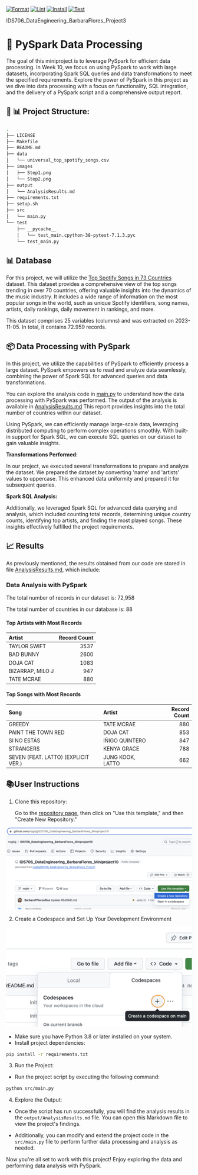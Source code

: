 [![Format](https://github.com/nogibjj/IDS706_DataEngineering_BarbaraFlores_Project3/actions/workflows/format.yml/badge.svg)](https://github.com/nogibjj/IDS706_DataEngineering_BarbaraFlores_Project3/actions/workflows/format.yml)
[![Lint](https://github.com/nogibjj/IDS706_DataEngineering_BarbaraFlores_Project3/actions/workflows/lint.yml/badge.svg)](https://github.com/nogibjj/IDS706_DataEngineering_BarbaraFlores_Project3/actions/workflows/lint.yml)
[![Install](https://github.com/nogibjj/IDS706_DataEngineering_BarbaraFlores_Project3/actions/workflows/install.yml/badge.svg)](https://github.com/nogibjj/IDS706_DataEngineering_BarbaraFlores_Project3/actions/workflows/install.yml)
[![Test](https://github.com/nogibjj/IDS706_DataEngineering_BarbaraFlores_Project3/actions/workflows/test.yml/badge.svg)](https://github.com/nogibjj/IDS706_DataEngineering_BarbaraFlores_Project3/actions/workflows/test.yml)



IDS706_DataEngineering_BarbaraFlores_Project3
# 📂 PySpark Data Processing

The goal of this miniproject is to leverage PySpark for efficient data processing. In Week 10, we focus on using PySpark to work with large datasets, incorporating Spark SQL queries and data transformations to meet the specified requirements. Explore the power of PySpark in this project as we dive into data processing with a focus on functionality, SQL integration, and the delivery of a PySpark script and a comprehensive output report.

## 🌳 📊 Project Structure:
```bash
.
├── LICENSE
├── Makefile
├── README.md
├── data
│   └── universal_top_spotify_songs.csv
├── images
│   ├── Step1.png
│   └── Step2.png
├── output
│   └── AnalysisResults.md
├── requirements.txt
├── setup.sh
├── src
│   └── main.py
└── test
    ├── __pycache__
    │   └── test_main.cpython-38-pytest-7.1.3.pyc
    └── test_main.py

```

## 📊 Database

For this project, we will utilize the [Top Spotify Songs in 73 Countries](https://www.kaggle.com/datasets/asaniczka/top-spotify-songs-in-73-countries-daily-updated/) dataset. This dataset provides a comprehensive view of the top songs trending in over 70 countries, offering valuable insights into the dynamics of the music industry. It includes a wide range of information on the most popular songs in the world, such as unique Spotify identifiers, song names, artists, daily rankings, daily movement in rankings, and more.

This dataset comprises 25 variables (columns) and was extracted on 2023-11-05. In total, it contains 72.959 records.


## 📦 Data Processing with PySpark

In this project, we utilize the capabilities of PySpark to efficiently process a large dataset. PySpark empowers us to read and analyze data seamlessly, combining the power of Spark SQL for advanced queries and data transformations.

You can explore the analysis code in [main.py](https://github.com/nogibjj/IDS706_DataEngineering_BarbaraFlores_Miniproject10/blob/main/src/main.py) to understand how the data processing with PySpark was performed. The output of the analysis is available in [AnalysisResults.md](https://github.com/nogibjj/IDS706_DataEngineering_BarbaraFlores_Miniproject10/blob/main/output/AnalysisResults.md) This report provides insights into the total number of countries within our dataset.

Using PySpark, we can efficiently manage large-scale data, leveraging distributed computing to perform complex operations smoothly. With built-in support for Spark SQL, we can execute SQL queries on our dataset to gain valuable insights.

**Transformations Performed:**

In our project, we executed several transformations to prepare and analyze the dataset. We prepared the dataset by converting 'name' and 'artists' values to uppercase. This enhanced data uniformity and prepared it for subsequent queries.

**Spark SQL Analysis:** 

Additionally, we leveraged Spark SQL for advanced data querying and analysis, which included counting total records, determining unique country counts, identifying top artists, and finding the most played songs. These insights effectively fulfilled the project requirements.

## 📈 Results
As previously mentioned, the results obtained from our code are stored in file [AnalysisResults.md](https://github.com/nogibjj/IDS706_DataEngineering_BarbaraFlores_Miniproject10/blob/main/output/AnalysisResults.md), which include:

### Data Analysis with PySpark

The total number of records in our dataset is: 72,958

The total number of countries in our database is: 88

#### Top Artists with Most Records

| Artist           |   Record Count |
|:-----------------|---------------:|
| TAYLOR SWIFT     |           3537 |
| BAD BUNNY        |           2600 |
| DOJA CAT         |           1083 |
| BIZARRAP, MILO J |            947 |
| TATE MCRAE       |            880 |

#### Top Songs with Most Records

| Song                                | Artist           |   Record Count |
|:------------------------------------|:-----------------|---------------:|
| GREEDY                              | TATE MCRAE       |            880 |
| PAINT THE TOWN RED                  | DOJA CAT         |            853 |
| SI NO ESTÁS                         | IÑIGO QUINTERO   |            847 |
| STRANGERS                           | KENYA GRACE      |            788 |
| SEVEN (FEAT. LATTO) (EXPLICIT VER.) | JUNG KOOK, LATTO |            662 |




## 📚User Instructions

1. Clone this repository:
   
   Go to the [repository page](https://github.com/nogibjj/IDS706_DataEngineering_BarbaraFlores_Miniproject10/tree/main), then click on "Use this template," and then "Create New Repository."

![Step 1: Clone the repository](https://raw.githubusercontent.com/nogibjj/IDS706_DataEngineering_BarbaraFlores_Miniproject10/main/images/Step1.png)


2. Create a Codespace and Set Up Your Development Environment

![Step 2: Clone the repository](https://raw.githubusercontent.com/nogibjj/IDS706_DataEngineering_BarbaraFlores_Miniproject10/main/images/Step2.png)


- Make sure you have Python 3.8 or later installed on your system.
- Install project dependencies:

```bash
pip install -r requirements.txt
```

3. Run the Project:

- Run the project script by executing the following command:

```bash
python src/main.py
```

4. Explore the Output:

- Once the script has run successfully, you will find the analysis results in the `output/AnalysisResults.md` file. You can open this Markdown file to view the project's findings.

- Additionally, you can modify and extend the project code in the `src/main.py` file to perform further data processing and analysis as needed.

Now you're all set to work with this project! Enjoy exploring the data and performing data analysis with PySpark.
